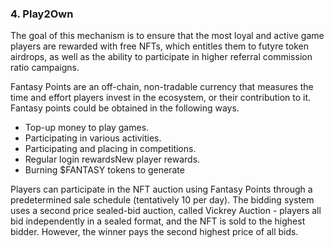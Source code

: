 ### 4. Play2Own 

The goal of this mechanism is to ensure that the most loyal and active game players are rewarded with free NFTs, which entitles them to futyre token airdrops, as well as the ability to participate in higher referral commission ratio campaigns. 



Fantasy Points are an off-chain, non-tradable currency that measures the time and effort players invest in the ecosystem, or their contribution to it. Fantasy points could be obtained in the following ways. 

* Top-up money to play games.
* Participating in various activities.
* Participating and placing in competitions.
* Regular login rewardsNew player rewards.
* Burning $FANTASY tokens to generate



Players can participate in the NFT auction using Fantasy Points through a predetermined sale schedule (tentatively 10 per day). The bidding system uses a second price sealed-bid auction, called Vickrey Auction - players all bid independently in a sealed format, and the NFT is sold to the highest bidder. However, the winner pays the second highest price of all bids.
